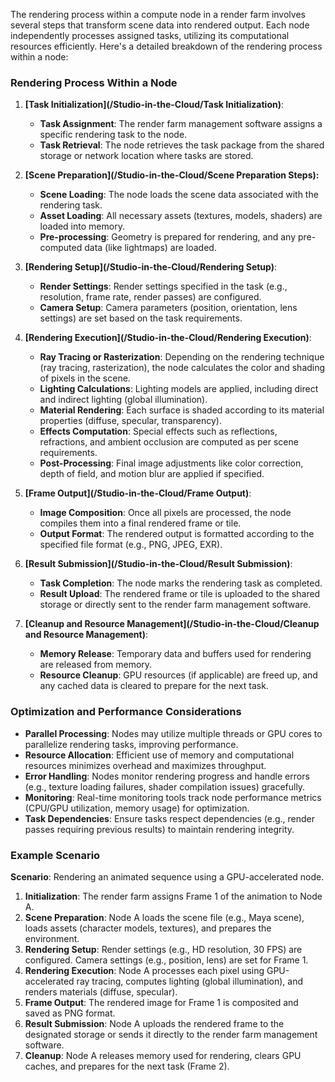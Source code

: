 The rendering process within a compute node in a render farm involves several steps that transform scene data into rendered output. Each node independently processes assigned tasks, utilizing its computational resources efficiently. Here's a detailed breakdown of the rendering process within a node:

### Rendering Process Within a Node

1. **[Task Initialization](/Studio-in-the-Cloud/Task Initialization)**:
   - **Task Assignment**: The render farm management software assigns a specific rendering task to the node.
   - **Task Retrieval**: The node retrieves the task package from the shared storage or network location where tasks are stored.

2. **[Scene Preparation](/Studio-in-the-Cloud/Scene Preparation Steps):**
   - **Scene Loading**: The node loads the scene data associated with the rendering task.
   - **Asset Loading**: All necessary assets (textures, models, shaders) are loaded into memory.
   - **Pre-processing**: Geometry is prepared for rendering, and any pre-computed data (like lightmaps) are loaded.

3. **[Rendering Setup](/Studio-in-the-Cloud/Rendering Setup)**:
   - **Render Settings**: Render settings specified in the task (e.g., resolution, frame rate, render passes) are configured.
   - **Camera Setup**: Camera parameters (position, orientation, lens settings) are set based on the task requirements.

4. **[Rendering Execution](/Studio-in-the-Cloud/Rendering Execution)**:
   - **Ray Tracing or Rasterization**: Depending on the rendering technique (ray tracing, rasterization), the node calculates the color and shading of pixels in the scene.
   - **Lighting Calculations**: Lighting models are applied, including direct and indirect lighting (global illumination).
   - **Material Rendering**: Each surface is shaded according to its material properties (diffuse, specular, transparency).
   - **Effects Computation**: Special effects such as reflections, refractions, and ambient occlusion are computed as per scene requirements.
   - **Post-Processing**: Final image adjustments like color correction, depth of field, and motion blur are applied if specified.

5. **[Frame Output](/Studio-in-the-Cloud/Frame Output)**:
   - **Image Composition**: Once all pixels are processed, the node compiles them into a final rendered frame or tile.
   - **Output Format**: The rendered output is formatted according to the specified file format (e.g., PNG, JPEG, EXR).

6. **[Result Submission](/Studio-in-the-Cloud/Result Submission)**:
   - **Task Completion**: The node marks the rendering task as completed.
   - **Result Upload**: The rendered frame or tile is uploaded to the shared storage or directly sent to the render farm management software.

7. **[Cleanup and Resource Management](/Studio-in-the-Cloud/Cleanup and Resource Management)**:
   - **Memory Release**: Temporary data and buffers used for rendering are released from memory.
   - **Resource Cleanup**: GPU resources (if applicable) are freed up, and any cached data is cleared to prepare for the next task.

### Optimization and Performance Considerations

- **Parallel Processing**: Nodes may utilize multiple threads or GPU cores to parallelize rendering tasks, improving performance.
- **Resource Allocation**: Efficient use of memory and computational resources minimizes overhead and maximizes throughput.
- **Error Handling**: Nodes monitor rendering progress and handle errors (e.g., texture loading failures, shader compilation issues) gracefully.
- **Monitoring**: Real-time monitoring tools track node performance metrics (CPU/GPU utilization, memory usage) for optimization.
- **Task Dependencies**: Ensure tasks respect dependencies (e.g., render passes requiring previous results) to maintain rendering integrity.

### Example Scenario

**Scenario**: Rendering an animated sequence using a GPU-accelerated node.

1. **Initialization**: The render farm assigns Frame 1 of the animation to Node A.
2. **Scene Preparation**: Node A loads the scene file (e.g., Maya scene), loads assets (character models, textures), and prepares the environment.
3. **Rendering Setup**: Render settings (e.g., HD resolution, 30 FPS) are configured. Camera settings (e.g., position, lens) are set for Frame 1.
4. **Rendering Execution**: Node A processes each pixel using GPU-accelerated ray tracing, computes lighting (global illumination), and renders materials (diffuse, specular).
5. **Frame Output**: The rendered image for Frame 1 is composited and saved as PNG format.
6. **Result Submission**: Node A uploads the rendered frame to the designated storage or sends it directly to the render farm management software.
7. **Cleanup**: Node A releases memory used for rendering, clears GPU caches, and prepares for the next task (Frame 2).
